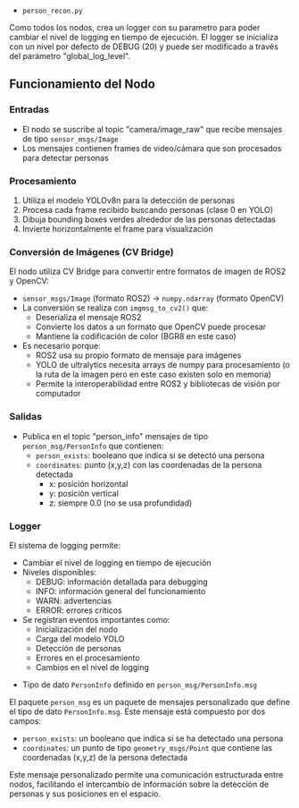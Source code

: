 * `person_recon.py`

Como todos los nodos, crea un logger con su parametro para poder cambiar el nivel de logging en tiempo de ejecución. El logger se inicializa con un nivel por defecto de DEBUG (20) y puede ser modificado a través del parámetro "global_log_level".

## Funcionamiento del Nodo

### Entradas
- El nodo se suscribe al topic "camera/image_raw" que recibe mensajes de tipo `sensor_msgs/Image`
- Los mensajes contienen frames de video/cámara que son procesados para detectar personas

### Procesamiento
1. Utiliza el modelo YOLOv8n para la detección de personas
2. Procesa cada frame recibido buscando personas (clase 0 en YOLO)
3. Dibuja bounding boxes verdes alrededor de las personas detectadas
4. Invierte horizontalmente el frame para visualización

### Conversión de Imágenes (CV Bridge)
El nodo utiliza CV Bridge para convertir entre formatos de imagen de ROS2 y OpenCV:
- `sensor_msgs/Image` (formato ROS2) → `numpy.ndarray` (formato OpenCV)
- La conversión se realiza con `imgmsg_to_cv2()` que:
  - Deserializa el mensaje ROS2
  - Convierte los datos a un formato que OpenCV puede procesar
  - Mantiene la codificación de color (BGR8 en este caso)
- Es necesario porque:
  - ROS2 usa su propio formato de mensaje para imágenes
  - YOLO de ultralytics necesita arrays de numpy para procesamiento (o la ruta de la imagen pero en este caso existen solo en memoria)
  - Permite la interoperabilidad entre ROS2 y bibliotecas de visión por computador

### Salidas
- Publica en el topic "person_info" mensajes de tipo `person_msg/PersonInfo` que contienen:
  - `person_exists`: booleano que indica si se detectó una persona
  - `coordinates`: punto (x,y,z) con las coordenadas de la persona detectada
    - x: posición horizontal
    - y: posición vertical
    - z: siempre 0.0 (no se usa profundidad)

### Logger
El sistema de logging permite:
- Cambiar el nivel de logging en tiempo de ejecución
- Niveles disponibles:
  - DEBUG: información detallada para debugging
  - INFO: información general del funcionamiento
  - WARN: advertencias
  - ERROR: errores críticos
- Se registran eventos importantes como:
  - Inicialización del nodo
  - Carga del modelo YOLO
  - Detección de personas
  - Errores en el procesamiento
  - Cambios en el nivel de logging 

* Tipo de dato `PersonInfo` definido en `person_msg/PersonInfo.msg`

El paquete `person_msg` es un paquete de mensajes personalizado que define el tipo de dato `PersonInfo.msg`. Este mensaje está compuesto por dos campos:
- `person_exists`: un booleano que indica si se ha detectado una persona
- `coordinates`: un punto de tipo `geometry_msgs/Point` que contiene las coordenadas (x,y,z) de la persona detectada

Este mensaje personalizado permite una comunicación estructurada entre nodos, facilitando el intercambio de información sobre la detección de personas y sus posiciones en el espacio.

